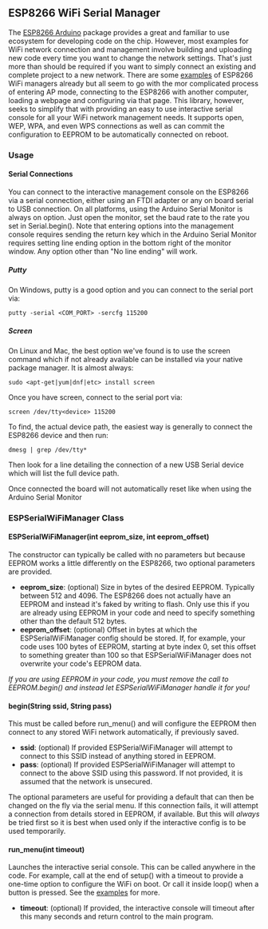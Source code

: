 ## ESP8266 WiFi Serial Manager

The [ESP8266 Arduino](https://github.com/esp8266/Arduino) package provides a great and familiar to use ecosystem for developing code on the chip. However, most examples for WiFi network connection and management involve building and uploading new code every time you want to change the network settings. That's just more than should be required if you want to simply connect an existing and complete project to a new network. There are some [examples](https://github.com/tzapu/WiFiManager) of ESP8266 WiFi managers already but all seem to go with the mor complicated process of entering AP mode, connecting to the ESP8266 with another computer, loading a webpage and configuring via that page. This library, however, seeks to simplify that with providing an easy to use interactive serial console for all your WiFi network management needs. It supports open, WEP, WPA, and even WPS connections as well as can commit the configuration to EEPROM to be automatically connected on reboot.

### Usage

#### Serial Connections

You can connect to the interactive management console on the ESP8266 via a serial connection, either using an FTDI adapter or any on board serial to USB connection. On all platforms, using the Arduino Serial Monitor is always on option. Just open the monitor, set the baud rate to the rate you set in Serial.begin(). Note that entering options into the management console requires sending the return key which in the Arduino Serial Monitor requires setting line ending option in the bottom right of the monitor window. Any option other than "No line ending" will work.

##### Putty

On Windows, putty is a good option and you can connect to the serial port via:

```putty -serial <COM_PORT> -sercfg 115200```

##### Screen

On Linux and Mac, the best option we've found is to use the screen command which if not already available can be installed via your native package manager. It is almost always:

```sudo <apt-get|yum|dnf|etc> install screen```

Once you have screen, connect to the serial port via:

```screen /dev/tty<device> 115200```

To find, the actual device path, the easiest way is generally to connect the ESP8266 device and then run:

```dmesg | grep /dev/tty*```

Then look for a line detailing the connection of a new USB Serial device which will list the full device path.

Once connected the board will not automatically reset like when using the Arduino Serial Monitor

### ESPSerialWiFiManager Class

#### ESPSerialWiFiManager(int eeprom_size, int eeprom_offset)

The constructor can typically be called with no parameters but because EEPROM works a little differently on the ESP8266, two optional parameters are provided.

- **eeprom_size**: (optional) Size in bytes of the desired EEPROM. Typically between 512 and 4096. The ESP8266 does not actually have an EEPROM and instead it's faked by writing to flash. Only use this if you are already using EEPROM in your code and need to specify something other than the default 512 bytes.
- **eeprom_offset**: (optional) Offset in bytes at which the ESPSerialWiFiManager config should be stored. If, for example, your code uses 100 bytes of EEPROM, starting at byte index 0, set this offset to something greater than 100 so that ESPSerialWiFiManager does not overwrite your code's EEPROM data.

*If you are using EEPROM in your code, you must remove the call to EEPROM.begin() and instead let ESPSerialWiFiManager handle it for you!*

#### begin(String ssid, String pass)

This must be called before run_menu() and will configure the EEPROM then connect to any stored WiFi network automatically, if previously saved.

- **ssid**: (optional) If provided ESPSerialWiFiManager will attempt to connect to this SSID instead of anything stored in EEPROM.
- **pass**: (optional) If provided ESPSerialWiFiManager will attempt to connect to the above SSID using this password. If not provided, it is assumed that the network is unsecured.

The optional parameters are useful for providing a default that can then be changed on the fly via the serial menu. If this connection fails, it will attempt a connection from details stored in EEPROM, if available. But this will *always* be tried first so it is best when used only if the interactive config is to be used temporarily.

#### run_menu(int timeout)

Launches the interactive serial console. This can be called anywhere in the code. For example, call at the end of setup() with a timeout to provide a one-time option to configure the WiFi on boot. Or call it inside loop() when a button is pressed. See the [examples](https://github.com/ManiacalLabs/ESPSerialWiFiManager/tree/master/examples) for more.

- **timeout**: (optional) If provided, the interactive console will timeout after this many seconds and return control to the main program.
